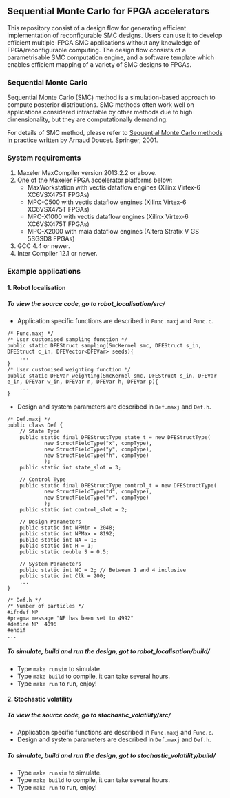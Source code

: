 ## Sequential Monte Carlo for FPGA accelerators

This repository consist of a design flow for generating efficient implementation of reconfigurable SMC designs. 
Users can use it to develop efficient multiple-FPGA SMC applications without any knowledge of FPGA/reconfigurable computing. 
The design flow consists of a parametrisable SMC computation engine, and a software template which enables efficient mapping of a variety of SMC designs to FPGAs.

### Sequential Monte Carlo

Sequential Monte Carlo (SMC) method is a simulation-based approach to compute posterior distributions.
SMC methods often work well on applications considered intractable by other methods due to high dimensionality, but they are computationally demanding.

For details of SMC method, please refer to [Sequential Monte Carlo methods in practice](http://www.springer.com/statistics/physical+%26+information+science/book/978-0-387-95146-1) written by Arnaud Doucet.
Springer, 2001.

### System requirements

1. Maxeler MaxCompiler version 2013.2.2 or above.
2. One of the Maxeler FPGA accelerator platforms below:
	- MaxWorkstation with vectis dataflow engines (Xilinx Virtex-6 XC6VSX475T FPGAs)
	- MPC-C500 with vectis dataflow engines (Xilinx Virtex-6 XC6VSX475T FPGAs)
	- MPC-X1000 with vectis dataflow engines (Xilinx Virtex-6 XC6VSX475T FPGAs)
	- MPC-X2000 with maia dataflow engines (Altera Stratix V GS 5SGSD8 FPGAs)
3. GCC 4.4 or newer.
4. Inter Compiler 12.1 or newer.

### Example applications

#### 1. Robot localisation

##### To view the source code, go to robot_localisation/src/
* Application specific functions are described in `Func.maxj` and `Func.c`.
```
/* Func.maxj */
/* User customised sampling function */
public static DFEStruct sampling(SmcKernel smc, DFEStruct s_in, DFEStruct c_in, DFEVector<DFEVar> seeds){
	...
}
/* User customised weighting function */
public static DFEVar weighting(SmcKernel smc, DFEStruct s_in, DFEVar e_in, DFEVar w_in, DFEVar n, DFEVar h, DFEVar p){
	...
}
```
* Design and system parameters are described in `Def.maxj` and `Def.h`.
```
/* Def.maxj */
public class Def {
	// State Type
	public static final DFEStructType state_t = new DFEStructType(
			new StructFieldType("x", compType),
			new StructFieldType("y", compType),
			new StructFieldType("h", compType)
			);
	public static int state_slot = 3;

	// Control Type
	public static final DFEStructType control_t = new DFEStructType(
			new StructFieldType("d", compType),
			new StructFieldType("r", compType)
			);
	public static int control_slot = 2;

	// Design Parameters
	public static int NPMin = 2048;
	public static int NPMax = 8192;
	public static int NA = 1;
	public static int H = 1;
	public static double S = 0.5;

	// System Parameters
	public static int NC = 2; // Between 1 and 4 inclusive
	public static int Clk = 200;
	...
}
```
```
/* Def.h */
/* Number of particles */
#ifndef NP
#pragma message "NP has been set to 4992"
#define NP	4096
#endif
...
```
##### To simulate, build and run the design, got to robot_localisation/build/
* Type `make runsim` to simulate.
* Type `make build` to compile, it can take several hours.
* Type `make run` to run, enjoy!


#### 2. Stochastic volatility

##### To view the source code, go to stochastic_volatility/src/
* Application specific functions are described in `Func.maxj` and `Func.c`.
* Design and system parameters are described in `Def.maxj` and `Def.h`.

##### To simulate, build and run the design, got to stochastic_volatility/build/
* Type `make runsim` to simulate.
* Type `make build` to compile, it can take several hours.
* Type `make run` to run, enjoy!

